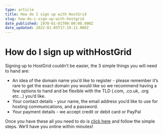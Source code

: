 ```yaml
---
type: article
title: How do I sign up with ​HostGrid​
slug: how-do-i-sign-up-with-hostgrid
date_published: 1970-01-01T00:00:00.000Z
date_updated: 2022-01-05T17:19:12.000Z
---
```


# How do I sign up with ​HostGrid​

Signing up to HostGrid couldn’t be easier, the 3 simple things you will need to hand are:

- An idea of the domain name you’d like to register - please remember it’s rare to get the exact domain you would like so we recommend having a few options to hand and be flexible with the TLD (.com, .co.uk, .org etc...) you’d like.
- Your contact details - your name, the email address you’d like to use for hosting communications, and a password.
- Your payment details - we accept credit or debit card or PayPal

Once you have these all you need to do is [click here](https://secure.hostgrid.com/?domain=&amp;tld=com&amp;search=www) and follow the simple steps. We’ll have you online within minutes!